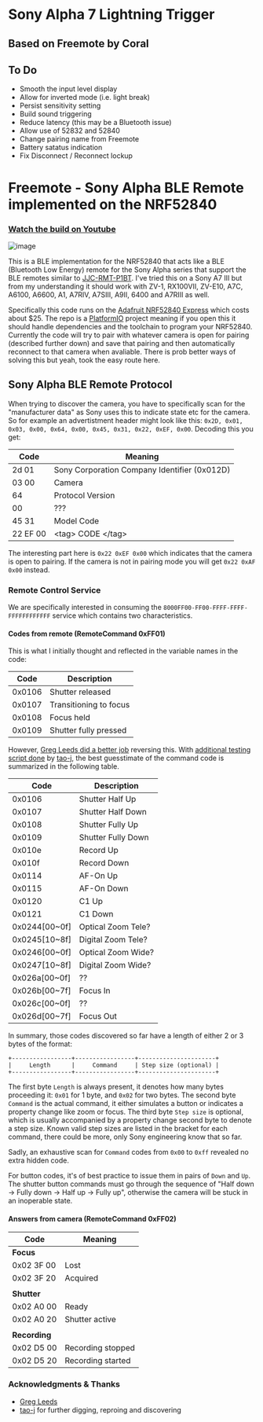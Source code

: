 # Sony Alpha 7 Lightning Trigger
## Based on Freemote by Coral

## To Do
* Smooth the input level display
* Allow for inverted mode (i.e. light break)
* Persist sensitivity setting
* Build sound triggering
* Reduce latency (this may be a Bluetooth issue)
* Allow use of 52832 and 52840 
* Change pairing name from Freemote
* Battery satatus indication
* Fix Disconnect / Reconnect lockup






# Freemote - Sony Alpha BLE Remote implemented on the NRF52840

### [Watch the build on Youtube](https://www.youtube.com/watch?v=G_nyD2bTs7A)

![image](https://raw.githubusercontent.com/coral/freemote/master/_freemote_photo.jpg)

This is a BLE implementation for the NRF52840 that acts like a BLE (Bluetooth Low Energy) remote for the Sony Alpha series that support the BLE remotes similar to [JJC-RMT-P1BT](https://www.amazon.com/JJC-RMT-P1BT-Bluetooth-Wireless-Commander/dp/B08CR1QPKQ). I've tried this on a Sony A7 III but from my understanding it should work with ZV-1, RX100VII, ZV-E10, A7C, A6100, A6600, A1, A7RIV, A7SIII, A9II, 6400 and A7RIII as well.

Specifically this code runs on the [Adafruit NRF52840 Express](https://www.adafruit.com/product/4062) which costs about $25. The repo is a [PlatformIO](https://platformio.org/) project meaning if you open this it should handle dependencies and the toolchain to program your NRF52840. Currently the code will try to pair with whatever camera is open for pairing (described further down) and save that pairing and then automatically reconnect to that camera when avaliable. There is prob better ways of solving this but yeah, took the easy route here.

## Sony Alpha BLE Remote Protocol

When trying to discover the camera, you have to specifically scan for the "manufacturer data" as Sony uses this to indicate state etc for the camera. So for example an advertistment header might look like this: `0x2D, 0x01, 0x03, 0x00, 0x64, 0x00, 0x45, 0x31, 0x22, 0xEF, 0x00`. Decoding this you get:

| Code     | Meaning                                      |
|----------|----------------------------------------------|
| 2d 01    | Sony Corporation Company Identifier (0x012D) |
| 03 00    | Camera                                       |
| 64       | Protocol Version                             |
| 00       | ???                                          |
| 45 31    | Model Code                                   |
| 22 EF 00 | \<tag> CODE \</tag>                            |

The interesting part here is `0x22 0xEF 0x00` which indicates that the camera is open to pairing. If the camera is not in pairing mode you will get `0x22 0xAF 0x00` instead.

### Remote Control Service

We are specifically interested in consuming the `8000FF00-FF00-FFFF-FFFF-FFFFFFFFFFFF` service which contains two characteristics. 

#### Codes from remote (RemoteCommand 0xFF01)

This is what I initially thought and reflected in the variable names in the code:

| Code   | Description            |
|--------|------------------------|
| 0x0106 | Shutter released       |
| 0x0107 | Transitioning to focus |
| 0x0108 | Focus held             |
| 0x0109 | Shutter fully pressed  |

However, [Greg Leeds did a better job](https://gregleeds.com/reverse-engineering-sony-camera-bluetooth/) reversing this. With [additional testing script done](./protocol/ble-test.py) by [tao-j](https://github.com/tao-j), the best guesstimate of the command code is summarized in the following table. 

| Code     | Description     | 
| -------- | --------------- | 
| 0x0106   | Shutter Half Up   | 
| 0x0107   | Shutter Half Down | 
| 0x0108   | Shutter Fully Up  | 
| 0x0109   | Shutter Fully Down| 
| 0x010e   | Record Up   | 
| 0x010f   | Record Down  | 
| 0x0114   | AF-On Up    | 
| 0x0115   | AF-On Down  | 
| 0x0120   | C1 Up           | 
| 0x0121   | C1 Down         | 
| 0x0244[00~0f] | Optical Zoom Tele? | 
| 0x0245[10~8f] | Digital Zoom Tele? | 
| 0x0246[00~0f] | Optical Zoom Wide? | 
| 0x0247[10~8f] | Digital Zoom Wide? | 
| 0x026a[00~0f] | ??  | 
| 0x026b[00~7f] | Focus In   | 
| 0x026c[00~0f] | ??  | 
| 0x026d[00~7f] | Focus Out  | 

In summary, those codes discovered so far have a length of either 2 or 3 bytes of the format:
```
+-----------------+-----------------+----------------------+
|     Length      |     Command     | Step size (optional) |
+-----------------+-----------------+----------------------+

```

The first byte `Length` is always present, it denotes how many bytes proceeding it: `0x01` for 1 byte, and `0x02` for two bytes. 
The second byte `Command` is the actual command, it either simulates a button or indicates a property change like zoom or focus.
The third byte `Step size` is optional, which is usually accompanied by a property change second byte to denote a step size. Known valid step sizes are listed in the bracket for each command, there could be more, only Sony engineering know that so far. 

Sadly, an exhaustive scan for `Command` codes from `0x00` to `0xff` revealed no extra hidden code.

For button codes, it's of best practice to issue them in pairs of `Down` and `Up`.
The shutter button commands must go through the sequence of "Half down -> Fully down -> Half up -> Fully up", otherwise the camera will be stuck in an inoperable state.


#### Answers from camera (RemoteCommand 0xFF02)

| Code          | Meaning           |
|---------------|-------------------|
| **Focus**     |                   |
| 0x02 3F 00    | Lost              |
| 0x02 3F 20    | Acquired          |
|               |                   |
| **Shutter**   |                   |
| 0x02 A0 00    | Ready             |
| 0x02 A0 20    | Shutter active    |
|               |                   |
| **Recording** |                   |
| 0x02 D5 00    | Recording stopped |
| 0x02 D5 20    | Recording started |


### Acknowledgments & Thanks

- [Greg Leeds](https://gregleeds.com/reverse-engineering-sony-camera-bluetooth/)
- [tao-j](https://github.com/tao-j) for further digging, reproing and discovering


